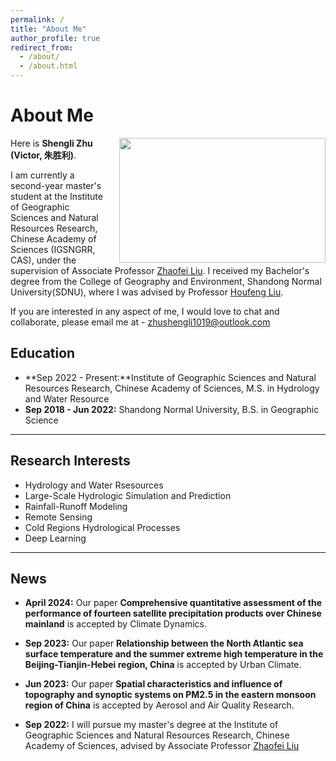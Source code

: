 ```yaml
---
permalink: /
title: "About Me"
author_profile: true
redirect_from: 
  - /about/
  - /about.html
---
```



# About Me

<img src="https://shengli-zhu.github.io/images/ShengliZhu.png" class="floatpic" width="330" height="200" style="float:right;margin-left:20px">

Here is **Shengli Zhu (Victor, 朱胜利)**.

I am currently a second-year master's student at the Institute of Geographic Sciences and Natural Resources Research, Chinese Academy of Sciences (IGSNGRR, CAS), under the supervision of Associate Professor [Zhaofei Liu](https://www.researchgate.net/profile/Zhaofei-Liu-3). I received my Bachelor's degree from the College of Geography and Environment, Shandong Normal University(SDNU), where I was advised by Professor [Houfeng Liu](http://www.pre.sdnu.edu.cn/info/1029/2916.htm).

If you are interested in any aspect of me, I would love to chat and collaborate, please email me at - zhushengli1019@outlook.com

## Education

- **Sep 2022 - Present:**Institute of Geographic Sciences and Natural Resources Research, Chinese Academy of Sciences, M.S. in Hydrology and Water Resource
- **Sep 2018 - Jun 2022:** Shandong Normal University, B.S. in Geographic Science

---

## Research Interests

- Hydrology and Water Rsesources
- Large-Scale Hydrologic Simulation and Prediction
- Rainfall-Runoff Modeling
- Remote Sensing
- Cold Regions Hydrological Processes
- Deep Learning

---

## News

- **April 2024:** Our paper **Comprehensive quantitative assessment of the performance of fourteen satellite precipitation products over Chinese mainland** is accepted by Climate Dynamics.

- **Sep 2023:** Our paper **Relationship between the North Atlantic sea surface temperature and the summer extreme high temperature in the Beijing-Tianjin-Hebei region, China** is accepted by Urban Climate.

- **Jun 2023:** Our paper **Spatial characteristics and influence of topography and synoptic systems on PM2.5 in the eastern monsoon region of China** is accepted by Aerosol and Air Quality Research.

- **Sep 2022:** I will pursue my master's degree at the Institute of Geographic Sciences and Natural Resources Research, Chinese Academy of Sciences, advised by Associate Professor [Zhaofei Liu](https://www.researchgate.net/profile/Zhaofei-Liu-3)